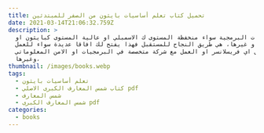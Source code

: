 ```yaml
---
title: تحميل كتاب تعلم أساسيات بايثون من الصفر للمبتدئين
date: 2021-03-14T21:06:32.759Z
description: >
  ان اللغات البرمجية سواء منخفظة المستوى ك الاسمبلي او عالية المستوى كبايثون او
  جافا او غيرها، هي طريق النجاح للمستقبل فهذا يفتح لك افاقا عديدة سواء للعمل
  كمستقل اي فريسلانسر او العمل مع شركة متخصصة في البرمجيات او الامن المعلوماتي
  وغيرها،
thumbnail: /images/books.webp
tags:
  - تعلم أساسيات بايثون
  - كتاب شمس المعارف الكبرى الاصلي pdf
  - شمس المعارف
  - شمس المعارف الكبرى pdf
categories:
  - books
---
```

<!--StartFragment--

لذلك فتعلم هذه اللغات ربما افضل شيئ ستحظى به في حياتك، انها ليست بالأمر الصعب ولا تتطلب شراء او تتبع كورسات مكلفة، كل ما يتطلبه الامر إرادة قوية وحب لهذه اللغات ثق بي ستبهر نفسك عن تجربة شخصية، كل هذه الكتب انا متأكد انها

ستفيدك كما افادتني، اتمنى ذلك.

كتابنا لليوم ***لتعلم لغة بايثون*** وهي ﻣﻦ ﻟﻐﺎﺕ ﺍﻟﻤﺴﺘﻮﻯ ﺍﻟﻌﺎﻟﻲ، ﺗﺘﻤﻴﺰ ﺑﺒﺴﺎﻃﺔ ﻛﺘﺎﺑﺘﻬﺎ ﻭﻗﺮﺍﺀﺗﻬﺎ، ﺳﻬﻠﺔ ﺍﻟﺘﻌﻠﻢ، ﺗﺴﺘﺨﺪﻡ ﺃﺳﻠﻮﺏ ﺍﻟﺒﺮﻣﺠﺔ ﺍﻟﻜﺎﺋﻨﻴﺔ ، ﻣﻔﺘﻮﺣﺔ ﺍﻟﻤﺼﺪﺭ ، ﻭﻗﺎﺑﻠﺔ ﻟﻠﺘﻄﻮﻳﺮ. ﺗﻌﺘﺒﺮ ﻟﻐﺔ ﺑﺎﻳﺜﻮﻥ ﻟﻐﺔ ﺗﻔﺴﻴﺮﻳﺔ ، ﻣﺘﻌﺪﺩﺓ ﺍﻷﻏﺮﺍﺽ ﻭﺗﺴﺘﺨﺪﻡ ﺑﺸﻜﻞ ﻭﺍﺳﻊ ﻓﻲ ﺍﻟﻌﺪﻳﺪ ﻣﻦ ﺍﻟﻤﺠﺎﻻﺕ، ﻛﺒﻨﺎﺀ ﺍﻟﺒﺮﺍﻣﺞ ﺍﻟﻤﺴﺘﻘﻠﺔ ﺑﺎﺳﺘﺨﺪﺍﻡ ﺍﻟﻮﺍﺟﻬﺎﺕ ﺍﻟﺮﺳﻮﻣﻴﺔ ﺍﻟﻤﻌﺮﻭﻓﺔ ﻭﻓﻲ ﻋﻤﻞ ﺑﺮﺍﻣﺞ ﺍﻟﻮﻳﺐ ، ﺑﺎﻹﺿﺎﻓﺔ ﺇﻟﻰ ﺍﺳﺘﺨﺪﺍﻣﻬﺎ ﻛﻠﻐﺔ ﺑﺮﻣﺠﺔ ﻧﺼﻴﺔ ﻟﻠﺘﺤﻜﻢ ﻓﻲ ﺃﺩﺍﺀ ﺑﻌﺾ ﻣﻦ ﺃﺷﻬﺮ ﺍﻟﺒﺮﺍﻣﺞ ﺍﻟﻤﻌﺮﻭﻓﺔ ﺃﻭ ﻓﻲ ﺑﻨﺎﺀ ﺑﺮﺍﻣﺞ ﻣﻠﺤﻘﺔ ﻟﻬﺎ . ﻭﺑﺸﻜﻞ ﻋﺎﻡ ﻳﻤﻜﻦ ﺍﺳﺘﺨﺪﺍﻡ ﺑﺎﻳﺜﻮﻥ ﻟﺒﺮﻣﺠﺔ ﺍﻟﺒﺮﺍﻣﺞ ﺍﻟﺒﺴﻴﻄﺔ ﻟﻠﻤﺒﺘﺪﺋﻴﻦ، ﻭﻹﻧﺠﺎﺯ ﺍﻟﻤﺸﺎﺭﻳﻊ ﺍﻟﻀﺨﻤﺔ ﻛﺄﻱ ﻟﻐﺔ ﺑﺮﻣﺠﻴﺔ ﺃﺧﺮﻯ ﻓﻲ ﻧﻔﺲ ﺍﻟﻮﻗﺖ . ﻏﺎﻟﺒﺎً ﻣﺎ ﻳُﻨﺼﺢ ﺍﻟﻤﺒﺘﺪﺅﻭﻥ ﻓﻲ ﻣﻴﺪﺍﻥ ﺍﻟﺒﺮﻣﺠﺔ ﺑﺘﻌﻠﻢ ﻫﺬﻩ ﺍﻟﻠﻐﺔ ﻷﻧﻬﺎ ﻣﻦ ﺑﻴﻦ ﺃﺳﺮﻉ ﺍﻟﻠﻐﺎﺕ ﺍﻟﺒﺮﻣﺠﻴﺔ ﺗﻌﻠﻤﺎ .

\
ﺳﻬﻠﺔ ﺍﻟﺘﻌﻠﻢ: ﺑﺎﻳﺜﻮﻥ ﺳﻬﻠﺔ ﻟﻠﻐﺎﻳﺔ ﻟﺘﺒﺪﺃ ﺑﻬﺎ ﻓﻲ ﺗﻌﻠﻢ ﺍﻟﺒﺮﻣﺠﺔ . ﺑﺎﻳﺜﻮﻥ ﺗﺤﺘﻮﻱ ﺗﺮﺍﻛﻴﺐ ﺳﻬﻠﺔ ﺑﺸﻜﻞ ﻏﻴﺮ ﻣﻌﺘﺎﺩ، ﻛﻤﺎ ﺳﺒﻖ ﺫﻛﺮ



**ﺍﻟﻤﺆﻟﻒ : جرار ُسوين**

**ترجمة : هشام رزق الله وآخرون**

**التصنيف : كتب تعلم برمجة**

**لتحميل الكتاب يمكنك الضغط اسفله، ولا تنسى مشاركته مع اصدقائك سنقدر هذا كثيرا، يمكنك تفقد المزيد من كتبنا الشيقة**

[ اضغط للقراءة](https://www.rofofs.com/p/readingpage.html?url=127hzK_q1dgVwb6f2lWtefzqZtT-KwLt_)

[ اضغط للتحميل](https://www.rofofs.com/p/redirect.html?&&url=_https://drive.google.com/uc?export=download&id=127hzK_q1dgVwb6f2lWtefzqZtT-KwLt_)

<!--EndFragment-->